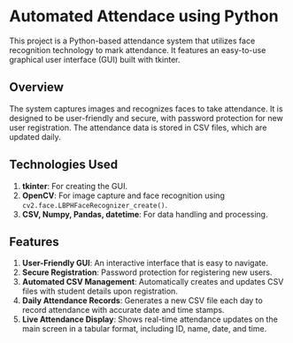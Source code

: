 # Automated Attendace using Python

This project is a Python-based attendance system that utilizes face recognition technology to mark attendance. It features an easy-to-use graphical user interface (GUI) built with tkinter.

## Overview

The system captures images and recognizes faces to take attendance. It is designed to be user-friendly and secure, with password protection for new user registration. The attendance data is stored in CSV files, which are updated daily.

## Technologies Used

1. **tkinter**: For creating the GUI.
2. **OpenCV**: For image capture and face recognition using `cv2.face.LBPHFaceRecognizer_create()`.
3. **CSV, Numpy, Pandas, datetime**: For data handling and processing.

## Features

1. **User-Friendly GUI**: An interactive interface that is easy to navigate.
2. **Secure Registration**: Password protection for registering new users.
3. **Automated CSV Management**: Automatically creates and updates CSV files with student details upon registration.
4. **Daily Attendance Records**: Generates a new CSV file each day to record attendance with accurate date and time stamps.
5. **Live Attendance Display**: Shows real-time attendance updates on the main screen in a tabular format, including ID, name, date, and time.
